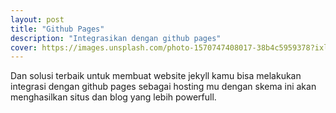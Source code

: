 ```yaml
---
layout: post
title: "Github Pages"
description: "Integrasikan dengan github pages"
cover: https://images.unsplash.com/photo-1570747408017-38b4c5959378?ixlib=rb-1.2.1&ixid=MnwxMjA3fDB8MHxzZWFyY2h8MzV8fHdoaXRlfGVufDB8fDB8fA%3D%3D&auto=format&fit=crop&w=500&q=60
---
```

Dan solusi terbaik untuk membuat website jekyll kamu bisa melakukan integrasi dengan github pages sebagai hosting mu dengan skema ini akan menghasilkan situs dan blog yang lebih powerfull.